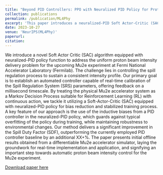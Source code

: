 ```yaml
---
title: "Beyond PID Controllers: PPO with Neuralized PID Policy for Proton Beam Intensity Control in Mu2e"
collection: publications
permalink: /publication/ML4Phy
excerpt: 'This paper introduces a neuralized-PID Soft Actor-Critic (SAC) algorithm for real-time proton beam intensity control in the Mu2e experiment at Fermilab.'
date: 2023-10-27
venue: 'NeurIPS(ML4Phy)'
paperurl: 
citation: 
---
```


We introduce a novel Soft Actor Critic (SAC) algorithm equipped with neuralized-PID policy function to address the uniform proton beam intensity delivery problem for the upcoming Mu2e experiment at Fermi National Accelerator Laboratory (Fermilab). 
The challenge lies in controlling the spill regulation process to sustain a consistent intensity profile. 
Our primary goal is to establish an automated controller capable of real-time calibration of the Spill Regulation System (SRS) parameters, offering feedback on a millisecond timescale. 
By treating the physical Mu2e accelerator system as a Markov Decision Process suitable for Reinforcement Learning (RL) with continuous action, we tackle it utilizing a Soft-Actor-Critic (SAC) equipped with neuralized-PID policy for bias reduction and stabilized training process.
A key feature of our approach is the use of the inductive biases from a PID controller in the neuralized-PID policy, which guards against typical overfitting of the policy during training, while maintaining robustness to environmental changes. 
Our method delivers a significant improvement in the Spill Duty Factor (SDF), outperforming the currently employed PID controller baseline by an additional XX+\%.
The paper presents initial offline results obtained from a differentiable Mu2e accelerator simulator, laying the groundwork for real-time implementation and application, and signifying an important step towards automatic proton beam intensity control for the Mu2e experiment.

[Download paper here](http://chenwei-1999.github.io/files/Mu2e_ML4Phy_preprint.pdf)
